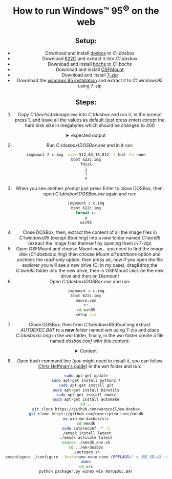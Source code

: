 <center><h1>How to run Windows™ 95<sup>©</sup> on the web</h1></p>

## Setup:
* Download and install [dosbox](https://sourceforge.net/projects/dosbox/files/latest/download) to _C:\dosbox_
* Download [622C](http://www.rloe.com/randytheracer/622c.zip) and extract it into _C:\dosbox_
* Download and install [bochs](https://sourceforge.net/projects/bochs/files/latest/download) to _C:\bochs_
* Download and install [OSFMount](https://www.osforensics.com/downloads/osfmount.exe)
* Download and install [7-zip](https://www.7-zip.org/a/7z1900-x64.exe)
* Download the [windows 95 installation](https://winworldpc.com/download/4120c593-e280-9818-c39a-11c3a4e284a2/from/c39ac2af-c381-c2bf-1b25-11c3a4e284a2) and extract it to _C:\windows95_ using 7-zip
## Steps:
1. Copy _C:\bochs\bximage.exe_ into _C:\dosbox_ and run it, in the prompt press 1, and leave all the values as default (just press enter) except the hard disk size in megabytes which should be changed to 400
<details>
<summary>expected output</summary>

```bat
========================================================================
                                bximage
  Disk Image Creation / Conversion / Resize and Commit Tool for Bochs
         $Id: bximage.cc 13481 2018-03-30 21:04:04Z vruppert $
========================================================================

1. Create new floppy or hard disk image
2. Convert hard disk image to other format (mode)
3. Resize hard disk image
4. Commit 'undoable' redolog to base image
5. Disk image info

0. Quit

Please choose one [0] 1

Create image

Do you want to create a floppy disk image or a hard disk image?
Please type hd or fd. [hd]

What kind of image should I create?
Please type flat, sparse, growing, vpc or vmware4. [flat]

Choose the size of hard disk sectors.
Please type 512, 1024 or 4096. [512]

Enter the hard disk size in megabytes, between 10 and 8257535
[10] 400

What should be the name of the image?
[c.img]

Creating hard disk image 'c.img' with CHS=812/16/63 (sector size = 512)

The following line should appear in your bochsrc:
  ata0-master: type=disk, path="c.img", mode=flat
(The line is stored in your windows clipboard, use CTRL-V to paste)

Press any key to continue
```

</details>

2. Run _C:\dosbox\DOSBox.exe_ and in it run:
```bat
imgmount 2 c.img -size 512,63,16,812 -t hdd -fs none
boot 622c.img
fdisk
1
1
Y
```
3. When you see another prompt just press Enter to close DOSBox, then, open _C:\dosbox\DOSBox.exe_ again and run:
```bat
imgmount c c.img
boot 622c.img
format c:
y
win95
```
4. Close DOSBox, then, extract the content of all the image files in _C:\windows95_ (except _Boot.img_) into a new folder named _C:\win95_ (extract the image files themself by opening them in 7-zip)
5. Open OSFMount and choose _Mount new..._ you need to find the image disk (_C:\dosbox\c.img_) then choose _Mount all partitions_ option and uncheck the _read-only_ option, then press _ok_, now if you open the file explorer you will see a new drive (D: in my case), drag&drop the _C:\win95_ folder into the new drive, then in OSFMount click on the new drive and then on _Dismount_
6. Open _C:\dosbox\DOSBox.exe_ and run:
```bat
imgmount c c.img
boot 622c.img
mouse.com
c:
cd win95
setup /is
```
7. Close DOSBox, then from _C:\windows95\Boot.img_ extract _AUTOEXEC.BAT_ to a **new** folder named _win_ using 7-zip and place _C:\dosbox\c.img_ in the _win_ folder, finally, in the _win_ folder create a file named _dosbox.conf_ with this content:
<details>
<summary>Content</summary>

```conf
[sdl]
fullscreen=false
fulldouble=false
fullresolution=original
windowresolution=original
output=surface
autolock=true
sensitivity=100
waitonerror=true
priority=higher,normal
mapperfile=mapper-0.74-3.map
usescancodes=true
[dosbox]
language=
machine=svga_s3
captures=capture
memsize=16
[render]
frameskip=0
aspect=false
scaler=normal2x
[cpu]
core=normal
cputype=pentium_slow
cycles=auto
cycleup=10
cycledown=20
[mixer]
nosound=false
rate=44100
blocksize=1024
prebuffer=25
[midi]
mpu401=intelligent
mididevice=default
midiconfig=
[sblaster]
sbtype=sb16
sbbase=220
irq=7
dma=1
hdma=5
sbmixer=true
oplmode=auto
oplemu=default
oplrate=44100
[gus]
gus=false
gusrate=44100
gusbase=240
gusirq=5
gusdma=3
ultradir=C:\ULTRASND
[speaker]
pcspeaker=true
pcrate=44100
tandy=auto
tandyrate=44100
disney=true
[joystick]
joysticktype=auto
timed=true
autofire=false
swap34=false
buttonwrap=false
[serial]
serial1=dummy
serial2=dummy
serial3=disabled
serial4=disabled
[dos]
xms=true
ems=true
umb=true
keyboardlayout=auto
[ipx]
ipx=false
[autoexec]
imgmount c c.img 
boot c.img
```
</details>

8. Open bash command line (you might need to install it, you can follow [Chris Hoffman's guide](https://www.howtogeek.com/249966)) in the _win_ folder and run:
```bash
sudo apt-get update
sudo apt-get install python2.7
sudo apt-get install git
sudo apt-get install binutils
sudo apt-get install cmake
sudo apt-get install automake
cd ..
git clone https://github.com/warpcoil/em-dosbox
git clone https://github.com/emscripten-core/emsdk
mv win em-dosbox/src
cd emsdk
sudo autoreconf -f -i
./emsdk install latest
./emsdk activate latest
source ./emsdk_env.sh
cd ../em-dosbox
./autogen.sh
emconfigure ./configure --host=none-none-none (PPFLAGS="-s USE_SDL=2 -s USE_SDL_NET=2" LDFLAGS="-s USE_SDL_NET=2")
make
cd src
python packager.py win95 win AUTOEXEC.BAT
```
